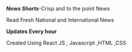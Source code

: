 ***News Shorts***-Crisp and to the point News

Read Fresh National and International News

**Updates Every hour**

Created Using React JS , Javascript ,HTML ,CSS
